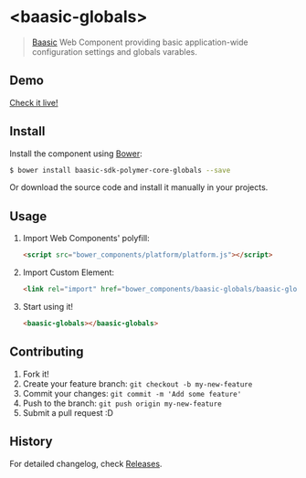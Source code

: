 ﻿# &lt;baasic-globals&gt;

> [Baasic](http://www.baasic.com) Web Component providing basic application-wide configuration settings and globals varables.

## Demo

[Check it live!](http://demo.baasic.com/polymer/)

## Install

Install the component using [Bower](http://bower.io/):

```sh
$ bower install baasic-sdk-polymer-core-globals --save
```

Or download the source code and install it manually in your projects.

## Usage

1. Import Web Components' polyfill:

    ```html
    <script src="bower_components/platform/platform.js"></script>
    ```

2. Import Custom Element:

    ```html
    <link rel="import" href="bower_components/baasic-globals/baasic-globals.html">
    ```

3. Start using it!

    ```html
    <baasic-globals></baasic-globals>
    ```

## Contributing

1. Fork it!
2. Create your feature branch: `git checkout -b my-new-feature`
3. Commit your changes: `git commit -m 'Add some feature'`
4. Push to the branch: `git push origin my-new-feature`
5. Submit a pull request :D

## History

For detailed changelog, check [Releases](https://github.com/baasic/baasic-sdk-polymer-core-globals/releases).
